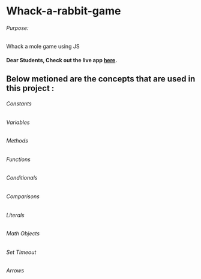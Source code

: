 # Whack-a-rabbit-game

###### Purpose:
   Whack a mole game using JS

#### Dear Students, Check out the live app [here](https://kdeepika-brs.github.io/Whack-a-rabbit-game/).

## Below metioned are the concepts that are used in this project :
###### Constants
###### Variables
###### Methods
###### Functions
###### Conditionals
###### Comparisons
###### Literals
###### Math Objects
###### Set Timeout
###### Arrows
